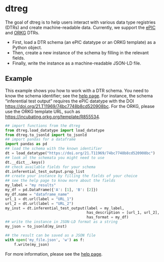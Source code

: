 # dtreg
The goal of dtreg is to help users interact with various data type registries (DTRs) and create machine-readable data. 
Currently, we support the [ePIC](https://fc4e-t4-3.github.io/) and [ORKG](https://orkg.org/) DTRs.
* First, load a DTR schema (an ePIC datatype or an ORKG template) as a Python object.
* Then, create a new instance of the schema by filling in the relevant fields.
* Finally, write the instance as a machine-readable JSON-LD file. 
## Example

This example shows you how to work with a DTR schema.
You need to know the schema identifier; see the [help page](https://orkg.org/help-center/article/47/reborn_articles).
For instance, the schema “inferential test output” requires the ePIC datatype with the DOI <https://doi.org/21.T11969/74bc7748b8cd520908bc>.
For the ORKG, please use the ORKG template URL, such as <https://incubating.orkg.org/template/R855534>.

```python
## import functions from the dtreg
from dtreg.load_datatype import load_datatype
from dtreg.to_jsonld import to_jsonld
## import pandas for a dataframe
import pandas as pd
## load the schema with the known identifier
dt = load_datatype("https://doi.org/21.T11969/74bc7748b8cd520908bc")
## look at the schemata you might need to use
dt.__dict__.keys() 
## check available fields for your schema
dt.inferential_test_output.prop_list 
## create your instance by filling the fields of your choice
## see the help page to know more about the fields
my_label = "my results"
my_df = pd.DataFrame({'A': [1], 'B': [2]})
my_df.name = "dataframe_name"
url_1 = dt.url(label = "URL_1")
url_2 = dt.url(label = "URL_2")
my_inst = dt.inferential_test_output(label = my_label,
                                     has_description = [url_1, url_2],
                                     has_format = my_df)
## write the instance in JSON-LD format as a string
my_json = to_jsonld(my_inst) 

## the result can be saved as a JSON file
with open('my_file.json', 'w') as f:
    f.write(my_json)

```
For more information, please see the [help page](https://orkg.org/help-center/article/47/reborn_articles).